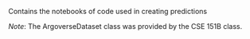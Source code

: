 Contains the notebooks of code used in creating predictions

*Note*: The ArgoverseDataset class was provided by the CSE 151B class.
